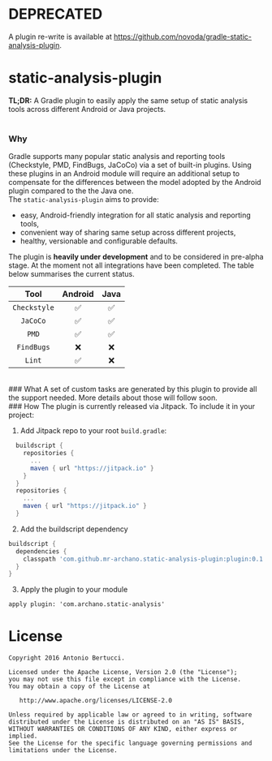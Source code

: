 DEPRECATED
==========

A plugin re-write is available at https://github.com/novoda/gradle-static-analysis-plugin.


# static-analysis-plugin
**TL;DR:** A Gradle plugin to easily apply the same setup of static analysis tools across different Android or Java projects.<br/>
<br/>
### Why
Gradle supports many popular static analysis and reporting tools (Checkstyle, PMD, FindBugs, JaCoCo) via a set of built-in
plugins. Using these plugins in an Android module will require an additional setup to compensate for the differences between
the model adopted by the Android plugin compared to the the Java one.<br/>
The `static-analysis-plugin` aims to provide:
- easy, Android-friendly integration for all static analysis and reporting tools,
- convenient way of sharing same setup across different projects,
- healthy, versionable and configurable defaults.

The plugin is **heavily under development** and to be considered in pre-alpha stage. At the moment not all integrations
have been completed. The table below summarises the current status.

Tool | Android | Java
:----:|:--------:|:--------:
`Checkstyle` | :white_check_mark: | :white_check_mark:
`JaCoCo` | :white_check_mark: | :white_check_mark:
`PMD` | :white_check_mark: | :white_check_mark:
`FindBugs` | :x: | :x:
`Lint` | :white_check_mark: | :x:
<br/>
### What
A set of custom tasks are generated by this plugin to provide all the support needed.
More details about those will follow soon.
<br/>
### How
The plugin is currently released via Jitpack. To include it in your project:

1)  Add Jitpack repo to your root `build.gradle`:
```groovy
  buildscript {
    repositories {
      ...
      maven { url "https://jitpack.io" }
    }
  }
  repositories {
    ...
    maven { url "https://jitpack.io" }
  }
```
2)  Add the buildscript dependency
```groovy
buildscript {
  dependencies {
    classpath 'com.github.mr-archano.static-analysis-plugin:plugin:0.1.5'
  }
}
```
3) Apply the plugin to your module
```
apply plugin: 'com.archano.static-analysis'
```

License
=======

    Copyright 2016 Antonio Bertucci.

    Licensed under the Apache License, Version 2.0 (the "License");
    you may not use this file except in compliance with the License.
    You may obtain a copy of the License at

       http://www.apache.org/licenses/LICENSE-2.0

    Unless required by applicable law or agreed to in writing, software
    distributed under the License is distributed on an "AS IS" BASIS,
    WITHOUT WARRANTIES OR CONDITIONS OF ANY KIND, either express or implied.
    See the License for the specific language governing permissions and
    limitations under the License.
